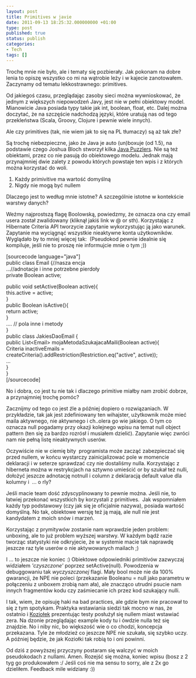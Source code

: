 ```yaml
---
layout: post
title: Primitives w javie
date: 2011-09-13 18:25:32.000000000 +01:00
type: post
published: true
status: publish
categories:
- Tech
tags: []
---
```

<p>Trochę mnie nie było, ale i tematy się pozbierały. Jak pokonam na dobre lenia to opiszę wszystko co mi na wątrobie leży i w kajecie zanotowałem. Zaczynamy od tematu lekkostrawnego: primitives.</p>
<p>Od jakiegoś czasu, przeglądając zasoby sieci można wywnioskować, że jednym z większych niepowodzeń Javy, jest nie w pełni obiektowy model. Mianowicie Java posiada typy takie jak int, boolean, float, etc. Dalej można doczytać, że na szczęście nadchodzą języki, które uratują nas od tego przekleństwa (Scala, Groovy, Clojure i pewnie wiele innych).</p>
<p>Ale czy primitives (tak, nie wiem jak to się na PL tłumaczy) są aż tak złe?</p>
<p>Są trochę niebezpieczne, jako że Java je auto (un)boxuje (od 1.5), na podstawie czego Joshua Bloch stworzył kilka <a title="Joshua Bloch: Java puzzlers book" href="http://www.javapuzzlers.com/" target="_blank">Java Puzzlers</a>. Nie są też obiektami, przez co nie pasują do obiektowego modelu. Jednak mają przynajmniej dwie zalety z powodu których powstaje ten wpis i z których można korzystać do woli.</p>
<ol>
<li>Każdy primivitive ma wartość domyślną</li>
<li>Nigdy nie mogą być nullem</li>
</ol>
<p>Dlaczego jest to według mnie istotne? A szczególnie istotne w kontekście warstwy danych?</p>
<p>Weźmy najprostszą flagę Boolowską, powiedzmy, że oznacza ona czy email usera został zwalidowany (kliknął jakiś link w @ or sth). Korzystając z Hibernate Criteria API tworzycie zapytanie wykorzystując ją jako warunek. Zapytanie ma wyciągnąć wszystkie nieaktywne konta użytkowników. Wyglądało by to mniej więcej tak:  (Pseudokod pewnie idealnie się kompiluje, jeśli nie to proszę nie informujcie mnie o tym ;))</p>
<p>[sourcecode language="java"]<br />
public class Email {//nasza encja<br />
 ...//adnotacje i inne potrzebne pierdoły<br />
 private Boolean active;</p>
<p> public void setActive(Boolean active){<br />
 this.active = active;<br />
 }<br />
 public Boolean isActive(){<br />
 return active;<br />
 }<br />
 .... // pola inne i metody<br />
}<br />
public class JakiesDaoEmail {<br />
 public List&lt;Email&gt; mojaMetodaSzukajacaMaili(Boolean active){<br />
 Criteria inactiveEmails = createCriteria().addRestriction(Restriction.eq(&quot;active&quot;, active));<br />
 ...<br />
 }<br />
}<br />
[/sourcecode]</p>
<p>No i dobra, co jest tu nie tak i dlaczego primitive miałby nam zrobić dobrze, a przynajmniej trochę pomóc?</p>
<p>Zacznijmy od tego co jest źle a później dopiero o rozwiązaniach. W przykładzie, tak jak jest zdefiniowany ten wihajster, użytkownik może mieć maila aktywnego, nie aktywnego i ch..olera go wie jakiego. O tym co oznacza null pogadamy przy okazji kolejnego wpisu na temat null object pattern (ten się za bardzo rozrósł i musiałem dzielić). Zapytanie więc zwróci nam nie pełną listę nieaktywnych userów.</p>
<p>Oczywiście nie w ciemię bity  programista może zacząć zabezpieczać się przed nullem, w końcu wystarczy zainicjalizować pole w momencie deklaracji i w seterze sprawdzać czy nie dostaliśmy nulla. Korzystając z hiberneta można w restrykcjach na sztywno umieścić or by szukał też nulli, dołożyć jeszcze adnotację notnull i column z deklaracją default value dla kolumny i  ... o rly?</p>
<p>Jeśli macie team dość zdyscyplinowany to pewnie można. Jeśli nie, to łatwiej przekonać wszystkich by korzystali z primitives.  Jak wspomniałem każdy typ podstawowy (czy jak się je oficjalnie nazywa), posiada wartość domyślną. No tak, obiektowe wersję też ją mają, ale null nie jest kandydatem z moich snów i marzeń.</p>
<p>Korzystając z prymitywów zostanie nam wprawdzie jeden problem: unboxing, ale to już problem wyższej warstwy. W każdym bądź razie tworząc statystyki nie odkryjecie, że w systemie macie tak naprawdę jeszcze raz tyle userów o nie aktywowanych mailach ;)</p>
<p>I ... to jeszcze nie koniec :) Obiektowe odpowiedniki primitivów zazwyczaj widziałem <em>'czyszczone'</em> poprzez setActive(null). Powodzenia w debuggowaniu tak <em>wyczyszczonej</em> flagi. Mały bool może nie da 100% gwarancji, że NPE nie poleci (przekazanie Booleanu = null jako parametru w połączeniu z unboxem zrobią nam ała), ale znacząco utrudni psucie nam innych fragmentów kodu czy zaśmiecanie ich przez kod szukający nulli.</p>
<p>I tak, wiem, że opisuję haki na bad practices, ale gdzie bym nie pracował to się z tym spotykam. Praktyka wstawiania siedzi tak mocno w nas, że ostatnio i <a title="Koziołek o testach" href="http://koziolekweb.pl/2011/08/23/testy-dla-wielu-danych-w-testng/" target="_blank">Koziołek</a> prezentując testy posłużył się nullem miast wstawiać zera. Na dzonie przeglądając example kody tu i ówdzie nulla też się znajdzie. No i niby nic, bo większość wie o co chodzi, koncepcja przekazana. Tyle że młodzież co jeszcze NPE nie szukała, się szybko uczy. A później będzie, że jak Koziołki tak robią to i oni powinni.</p>
<p>Od dziś z powyższej przyczyny postaram się walczyć w moich pseudokodach z nullami. Amen. Rozejść się można, koniec wpisu (bosz z 2 tyg go produkowałem :/ Jeśli coś nie ma sensu to sorry, ale z 2x go dzieliłem. Feedback mile widziany :))</p>
